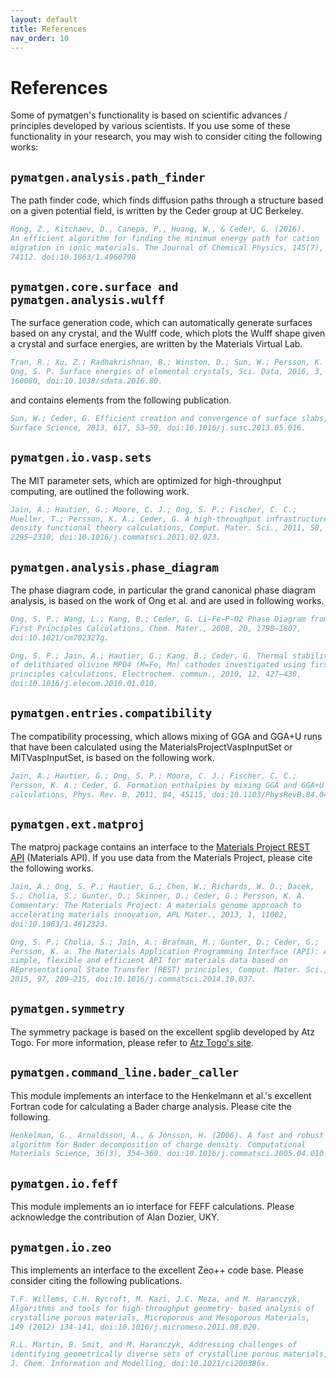 ```yaml
---
layout: default
title: References
nav_order: 10
---
```


# References

Some of pymatgen's functionality is based on scientific advances / principles developed by various scientists. If you use some of these functionality in your research, you may wish to consider citing the following works:

## `pymatgen.analysis.path_finder`

The path finder code, which finds diffusion paths through a structure based on a given potential field, is written by the Ceder group at UC Berkeley.

```bib
Rong, Z., Kitchaev, D., Canepa, P., Huang, W., & Ceder, G. (2016).
An efficient algorithm for finding the minimum energy path for cation
migration in ionic materials. The Journal of Chemical Physics, 145(7),
74112. doi:10.1063/1.4960790
```

## `pymatgen.core.surface and pymatgen.analysis.wulff`

The surface generation code, which can automatically generate surfaces based on any crystal, and the Wulff code, which plots the Wulff shape given a crystal and surface energies, are written by the Materials Virtual Lab.

```bib
Tran, R.; Xu, Z.; Radhakrishnan, B.; Winston, D.; Sun, W.; Persson, K. A.;
Ong, S. P. Surface energies of elemental crystals, Sci. Data, 2016, 3,
160080, doi:10.1038/sdata.2016.80.
```

and contains elements from the following publication.

```bib
Sun, W.; Ceder, G. Efficient creation and convergence of surface slabs,
Surface Science, 2013, 617, 53–59, doi:10.1016/j.susc.2013.05.016.
```

## `pymatgen.io.vasp.sets`

The MIT parameter sets, which are optimized for high-throughput computing, are outlined the following work.

```bib
Jain, A.; Hautier, G.; Moore, C. J.; Ong, S. P.; Fischer, C. C.;
Mueller, T.; Persson, K. A.; Ceder, G. A high-throughput infrastructure for
density functional theory calculations, Comput. Mater. Sci., 2011, 50,
2295–2310, doi:10.1016/j.commatsci.2011.02.023.
```

## `pymatgen.analysis.phase_diagram`

The phase diagram code, in particular the grand canonical phase diagram analysis, is based on the work of Ong et al. and are used in following works.

```bib
Ong, S. P.; Wang, L.; Kang, B.; Ceder, G. Li−Fe−P−O2 Phase Diagram from
First Principles Calculations, Chem. Mater., 2008, 20, 1798–1807,
doi:10.1021/cm702327g.

Ong, S. P.; Jain, A.; Hautier, G.; Kang, B.; Ceder, G. Thermal stabilities
of delithiated olivine MPO4 (M=Fe, Mn) cathodes investigated using first
principles calculations, Electrochem. commun., 2010, 12, 427–430,
doi:10.1016/j.elecom.2010.01.010.
```

## `pymatgen.entries.compatibility`

The compatibility processing, which allows mixing of GGA and GGA+U runs that have been calculated using the MaterialsProjectVaspInputSet or MITVaspInputSet, is based on the following work.

```bib
Jain, A.; Hautier, G.; Ong, S. P.; Moore, C. J.; Fischer, C. C.;
Persson, K. A.; Ceder, G. Formation enthalpies by mixing GGA and GGA+U
calculations, Phys. Rev. B, 2011, 84, 45115, doi:10.1103/PhysRevB.84.045115.
```

## `pymatgen.ext.matproj`

The matproj package contains an interface to the [Materials Project REST API](https://api.materialsproject.org/docs) (Materials API). If you use data from the Materials Project, please cite the following works.

```bib
Jain, A.; Ong, S. P.; Hautier, G.; Chen, W.; Richards, W. D.; Dacek,
S.; Cholia, S.; Gunter, D.; Skinner, D.; Ceder, G.; Persson, K. A.
Commentary: The Materials Project: A materials genome approach to
accelerating materials innovation, APL Mater., 2013, 1, 11002,
doi:10.1063/1.4812323.

Ong, S. P.; Cholia, S.; Jain, A.; Brafman, M.; Gunter, D.; Ceder, G.;
Persson, K. a. The Materials Application Programming Interface (API): A
simple, flexible and efficient API for materials data based on
REpresentational State Transfer (REST) principles, Comput. Mater. Sci.,
2015, 97, 209–215, doi:10.1016/j.commatsci.2014.10.037.
```

## `pymatgen.symmetry`

The symmetry package is based on the excellent spglib developed by Atz Togo. For more information, please refer to [Atz Togo's site](http://spglib.sourceforge.net).

## `pymatgen.command_line.bader_caller`

This module implements an interface to the Henkelmann et al.'s excellent Fortran code for calculating a Bader charge analysis. Please cite the following.

```bib
Henkelman, G., Arnaldsson, A., & Jónsson, H. (2006). A fast and robust
algorithm for Bader decomposition of charge density. Computational
Materials Science, 36(3), 354–360. doi:10.1016/j.commatsci.2005.04.010
```

## `pymatgen.io.feff`

This module implements an io interface for FEFF calculations. Please acknowledge the contribution of Alan Dozier, UKY.

## `pymatgen.io.zeo`

This implements an interface to the excellent Zeo++ code base. Please consider citing the following publications.

```bib
T.F. Willems, C.H. Rycroft, M. Kazi, J.C. Meza, and M. Haranczyk,
Algorithms and tools for high-throughput geometry- based analysis of
crystalline porous materials, Microporous and Mesoporous Materials,
149 (2012) 134-141, doi:10.1016/j.micromeso.2011.08.020.

R.L. Martin, B. Smit, and M. Haranczyk, Addressing challenges of
identifying geometrically diverse sets of crystalline porous materials,
J. Chem. Information and Modelling, doi:10.1021/ci200386x.
```
